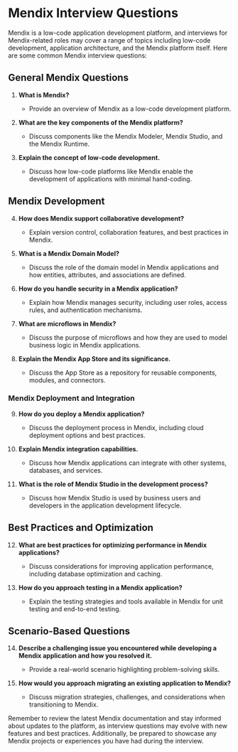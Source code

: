 # Mendix Interview Questions

Mendix is a low-code application development platform, and interviews for Mendix-related roles may cover a range of topics including low-code development, application architecture, and the Mendix platform itself. Here are some common Mendix interview questions:

## General Mendix Questions

1. **What is Mendix?**
   - Provide an overview of Mendix as a low-code development platform.

2. **What are the key components of the Mendix platform?**
   - Discuss components like the Mendix Modeler, Mendix Studio, and the Mendix Runtime.

3. **Explain the concept of low-code development.**
   - Discuss how low-code platforms like Mendix enable the development of applications with minimal hand-coding.

## Mendix Development

4. **How does Mendix support collaborative development?**
   - Explain version control, collaboration features, and best practices in Mendix.

5. **What is a Mendix Domain Model?**
   - Discuss the role of the domain model in Mendix applications and how entities, attributes, and associations are defined.

6. **How do you handle security in a Mendix application?**
   - Explain how Mendix manages security, including user roles, access rules, and authentication mechanisms.

7. **What are microflows in Mendix?**
   - Discuss the purpose of microflows and how they are used to model business logic in Mendix applications.

8. **Explain the Mendix App Store and its significance.**
   - Discuss the App Store as a repository for reusable components, modules, and connectors.

### Mendix Deployment and Integration

9. **How do you deploy a Mendix application?**
   - Discuss the deployment process in Mendix, including cloud deployment options and best practices.

10. **Explain Mendix integration capabilities.**
    - Discuss how Mendix applications can integrate with other systems, databases, and services.

11. **What is the role of Mendix Studio in the development process?**
    - Discuss how Mendix Studio is used by business users and developers in the application development lifecycle.

## Best Practices and Optimization

12. **What are best practices for optimizing performance in Mendix applications?**
    - Discuss considerations for improving application performance, including database optimization and caching.

13. **How do you approach testing in a Mendix application?**
    - Explain the testing strategies and tools available in Mendix for unit testing and end-to-end testing.

## Scenario-Based Questions

14. **Describe a challenging issue you encountered while developing a Mendix application and how you resolved it.**
    - Provide a real-world scenario highlighting problem-solving skills.

15. **How would you approach migrating an existing application to Mendix?**
    - Discuss migration strategies, challenges, and considerations when transitioning to Mendix.

Remember to review the latest Mendix documentation and stay informed about updates to the platform, as interview questions may evolve with new features and best practices. Additionally, be prepared to showcase any Mendix projects or experiences you have had during the interview.
